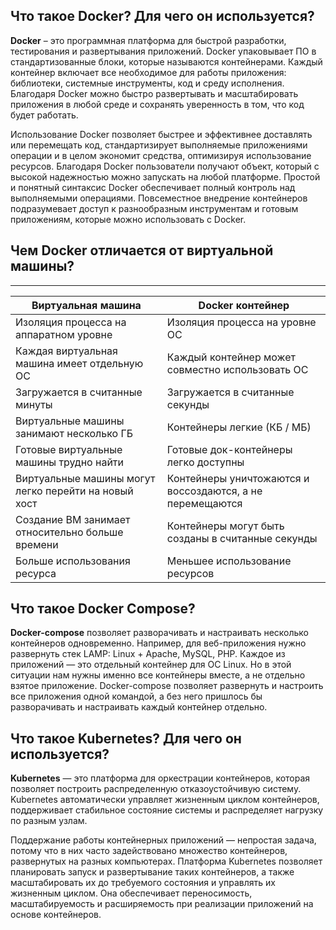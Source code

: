 ## Что такое Docker? Для чего он используется?      
**Docker** – это программная платформа для быстрой разработки, тестирования и развертывания приложений. Docker упаковывает ПО в стандартизованные блоки, которые называются контейнерами. Каждый контейнер включает все необходимое для работы приложения: библиотеки, системные инструменты, код и среду исполнения. Благодаря Docker можно быстро развертывать и масштабировать приложения в любой среде и сохранять уверенность в том, что код будет работать.    

Использование Docker позволяет быстрее и эффективнее доставлять или перемещать код, стандартизирует выполняемые приложениями операции и в целом экономит средства, оптимизируя использование ресурсов. Благодаря Docker пользователи получают объект, который с высокой надежностью можно запускать на любой платформе. Простой и понятный синтаксис Docker обеспечивает полный контроль над выполняемыми операциями. Повсеместное внедрение контейнеров подразумевает доступ к разнообразным инструментам и готовым приложениям, которые можно использовать с Docker.  

## Чем Docker отличается от виртуальной машины?
---------------------------------------
Виртуальная машина | Docker контейнер |
-------------------|-------------------
Изоляция процесса на аппаратном уровне| Изоляция процесса на уровне ОС  
Каждая виртуальная машина имеет отдельную ОС | Каждый контейнер может совместно использовать ОС  
Загружается в считанные минуты  | Загружается в считанные секунды  
Виртуальные машины занимают несколько ГБ  | Контейнеры легкие (КБ / МБ)  
Готовые виртуальные машины трудно найти  | Готовые док-контейнеры легко доступны  
Виртуальные машины могут легко перейти на новый хост | Контейнеры уничтожаются и воссоздаются, а не перемещаются  
Создание ВМ занимает относительно больше времени  | Контейнеры могут быть созданы в считанные секунды  
Больше использования ресурса  | Меньшее использование ресурсов  


## Что такое Docker Compose?
**Docker-compose** позволяет разворачивать и настраивать несколько контейнеров одновременно. Например, для веб-приложения нужно развернуть стек LAMP: Linux + Apache, MySQL, PHP. Каждое из приложений — это отдельный контейнер для ОС Linux. Но в этой ситуации нам нужны именно все контейнеры вместе, а не отдельно взятое приложение. Docker-compose позволяет развернуть и настроить все приложения одной командой, а без него пришлось бы разворачивать и настраивать каждый контейнер отдельно.    

## Что такое Kubernetes? Для чего он используется?  
**Kubernetes** — это платформа для оркестрации контейнеров, которая позволяет построить распределенную отказоустойчивую систему. Kubernetes автоматически управляет жизненным циклом контейнеров, поддерживает стабильное состояние системы и распределяет нагрузку по разным узлам.

Поддержание работы контейнерных приложений — непростая задача, потому что в них часто задействовано множество контейнеров, развернутых на разных компьютерах. Платформа Kubernetes позволяет планировать запуск и развертывание таких контейнеров, а также масштабировать их до требуемого состояния и управлять их жизненным циклом. Она обеспечивает переносимость, масштабируемость и расширяемость при реализации приложений на основе контейнеров.


